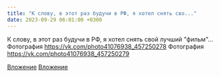 ```yaml
---
title: "К слову, в этот раз будучи в РФ, я хотел снять сво..."
date: 2023-09-29 06:01:00 +0300
---
```


К слову, в этот раз будучи в РФ, я хотел снять свой лучший "фильм"...
Фотография
https://vk.com/photo41076938_457250278
Фотография
https://vk.com/photo41076938_457250279

[Вложение](https://vk.com/photo41076938_457250278)
[Вложение](https://vk.com/photo41076938_457250279)
